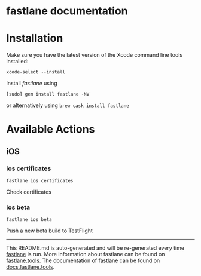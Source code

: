 fastlane documentation
================
# Installation

Make sure you have the latest version of the Xcode command line tools installed:

```
xcode-select --install
```

Install _fastlane_ using
```
[sudo] gem install fastlane -NV
```
or alternatively using `brew cask install fastlane`

# Available Actions
## iOS
### ios certificates
```
fastlane ios certificates
```
Check certificates
### ios beta
```
fastlane ios beta
```
Push a new beta build to TestFlight

----

This README.md is auto-generated and will be re-generated every time [fastlane](https://fastlane.tools) is run.
More information about fastlane can be found on [fastlane.tools](https://fastlane.tools).
The documentation of fastlane can be found on [docs.fastlane.tools](https://docs.fastlane.tools).
